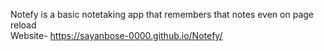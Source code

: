 Notefy is a basic notetaking app that remembers that notes even on page reload <br>
Website-  https://sayanbose-0000.github.io/Notefy/